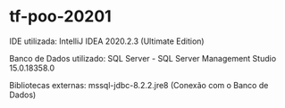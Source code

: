# tf-poo-20201


IDE utilizada: IntelliJ IDEA 2020.2.3 (Ultimate Edition)

Banco de Dados utilizado: SQL Server - SQL Server Management Studio 15.0.18358.0

Bibliotecas externas: mssql-jdbc-8.2.2.jre8 (Conexão com o Banco de Dados)
